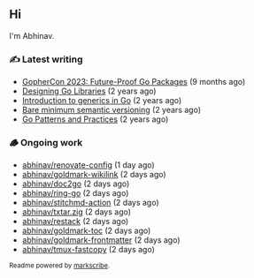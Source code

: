 ## Hi

I'm Abhinav.

### ✍️ Latest writing


- [GopherCon 2023: Future-Proof Go Packages](https://abhinavg.net/2023/09/27/future-proof-packages/) (9 months ago)
- [Designing Go Libraries](https://abhinavg.net/2022/12/06/designing-go-libraries/) (2 years ago)
- [Introduction to generics in Go](https://abhinavg.net/2022/11/23/generics-intro/) (2 years ago)
- [Bare minimum semantic versioning](https://abhinavg.net/2022/11/07/semver/) (2 years ago)
- [Go Patterns and Practices](https://abhinavg.net/2022/09/19/go-patterns-and-practices-talk/) (2 years ago)

### 🪵 Ongoing work


- [abhinav/renovate-config](https://github.com/abhinav/renovate-config) (1 day ago)
- [abhinav/goldmark-wikilink](https://github.com/abhinav/goldmark-wikilink) (2 days ago)
- [abhinav/doc2go](https://github.com/abhinav/doc2go) (2 days ago)
- [abhinav/ring-go](https://github.com/abhinav/ring-go) (2 days ago)
- [abhinav/stitchmd-action](https://github.com/abhinav/stitchmd-action) (2 days ago)
- [abhinav/txtar.zig](https://github.com/abhinav/txtar.zig) (2 days ago)
- [abhinav/restack](https://github.com/abhinav/restack) (2 days ago)
- [abhinav/goldmark-toc](https://github.com/abhinav/goldmark-toc) (2 days ago)
- [abhinav/goldmark-frontmatter](https://github.com/abhinav/goldmark-frontmatter) (2 days ago)
- [abhinav/tmux-fastcopy](https://github.com/abhinav/tmux-fastcopy) (2 days ago)

<sub>Readme powered by [markscribe](https://github.com/muesli/markscribe).</sub>
